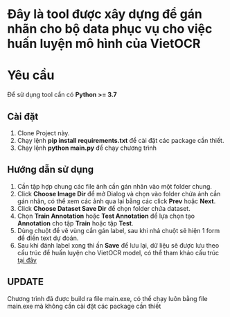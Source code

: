 # Đây là tool được xây dựng để gán nhãn cho bộ data phục vụ cho việc huấn luyện mô hình của VietOCR

# Yêu cầu

Để sử dụng tool cần có **Python >= 3.7**

## Cài đặt

1. Clone Project này.
2. Chạy lệnh **pip install requirements.txt** để cài đặt các package cần thiết.
3. Chạy lệnh **python main.py** để chạy chương trình

## Hướng dẫn sử dụng

1. Cần tập hợp chung các file ảnh cần gán nhãn vào một folder chung.
2. Click **Choose Image Dir** để mở Dialog và chọn vào folder chứa ảnh cần gán nhãn, có thể xem các ảnh qua lại bằng các click **Prev** hoặc **Next**.
3. Click **Choose Dataset Save Dir** để chọn folder chứa dataset.
4. Chọn **Train Annotation** hoặc **Test Annotation** để lựa chọn tạo **Annotation** cho tập **Train** hoặc tập **Test**.
5. Dùng chuột để vẽ vùng cần gán label, sau khi nhả chuột sẽ hiện 1 form để điền text dự đoán.
6. Sau khi đánh label xong thì ấn **Save** để lưu lại, dữ liệu sẽ được lưu theo cấu trúc để huấn luyện cho VietOCR model, có thể tham khảo cấu trúc [tại đây](https://vocr.vn/data/vietocr/data_line.zip)

## UPDATE

Chương trình đã được build ra file main.exe, có thể chạy luôn bằng file main.exe mà không cần cài đặt các package cần thiết